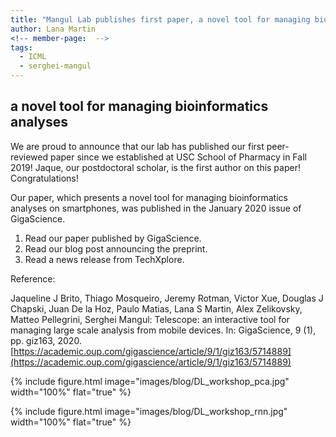 ```yaml
---
title: "Mangul Lab publishes first paper, a novel tool for managing bioinformatics analyses"
author: Lana Martin
<!-- member-page:  -->
tags:
  - ICML
  - serghei-mangul
---
```


## a novel tool for managing bioinformatics analyses

We are proud to announce that our lab has published our first peer-reviewed paper since we established at USC School of Pharmacy in Fall 2019! Jaque, our postdoctoral scholar, is the first author on this paper! Congratulations!

Our paper, which presents a novel tool for managing bioinformatics analyses on smartphones, was published in the January 2020 issue of GigaScience.

1. Read our paper published by GigaScience.
2. Read our blog post announcing the preprint.
3. Read a news release from TechXplore.

Reference:

Jaqueline J Brito, Thiago Mosqueiro, Jeremy Rotman, Victor Xue, Douglas J Chapski, Juan De la Hoz, Paulo Matias, Lana S Martin, Alex Zelikovsky, Matteo Pellegrini, Serghei Mangul: Telescope: an interactive tool for managing large scale analysis from mobile devices. In: GigaScience, 9 (1), pp. giz163, 2020.
[https://academic.oup.com/gigascience/article/9/1/giz163/5714889](https://academic.oup.com/gigascience/article/9/1/giz163/5714889)

{%
  include figure.html
  image="images/blog/DL_workshop_pca.jpg"
  width="100%"
  flat="true"
%}

{%
  include figure.html
  image="images/blog/DL_workshop_rnn.jpg"
  width="100%"
  flat="true"
%}
